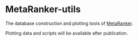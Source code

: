 # MetaRanker-utils
The database construction and plotting tools of [MetaRanker](https://github.com/SteamedFish6/MetaRanker).

Plotting data and scripts will be available after publication.
